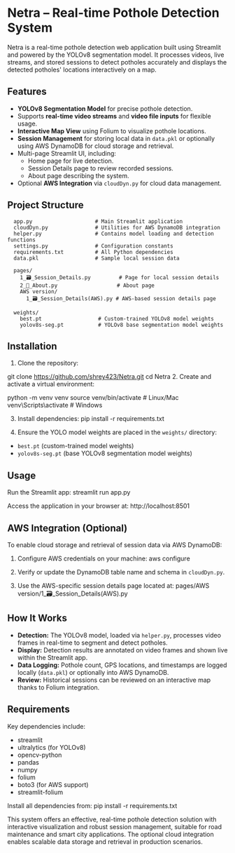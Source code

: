 # Netra – Real-time Pothole Detection System

Netra is a real-time pothole detection web application built using Streamlit and powered by the YOLOv8 segmentation model. It processes videos, live streams, and stored sessions to detect potholes accurately and displays the detected potholes' locations interactively on a map.

## Features
- **YOLOv8 Segmentation Model** for precise pothole detection.
- Supports **real-time video streams** and **video file inputs** for flexible usage.
- **Interactive Map View** using Folium to visualize pothole locations.
- **Session Management** for storing local data in `data.pkl` or optionally using AWS DynamoDB for cloud storage and retrieval.
- Multi-page Streamlit UI, including:
  - Home page for live detection.
  - Session Details page to review recorded sessions.
  - About page describing the system.
- Optional **AWS Integration** via `cloudDyn.py` for cloud data management.

## Project Structure
```Netra/
  app.py                    # Main Streamlit application
  cloudDyn.py               # Utilities for AWS DynamoDB integration
  helper.py                 # Contains model loading and detection functions
  settings.py               # Configuration constants
  requirements.txt          # All Python dependencies
  data.pkl                  # Sample local session data

  pages/
    1_🗃️_Session_Details.py         # Page for local session details
    2_🧛_About.py                   # About page
    AWS version/
      1_🗃️_Session_Details(AWS).py # AWS-based session details page

  weights/
    best.pt                  # Custom-trained YOLOv8 model weights
    yolov8s-seg.pt           # YOLOv8 base segmentation model weights
```

## Installation

1. Clone the repository:

git clone https://github.com/shrey423/Netra.git
cd Netra
2. Create and activate a virtual environment:

python -m venv venv
source venv/bin/activate # Linux/Mac
venv\Scripts\activate # Windows

3. Install dependencies:
pip install -r requirements.txt

4. Ensure the YOLO model weights are placed in the `weights/` directory:
- `best.pt` (custom-trained model weights)
- `yolov8s-seg.pt` (base YOLOv8 segmentation model weights)

## Usage

Run the Streamlit app:
streamlit run app.py

Access the application in your browser at:
http://localhost:8501

## AWS Integration (Optional)

To enable cloud storage and retrieval of session data via AWS DynamoDB:

1. Configure AWS credentials on your machine:
aws configure

2. Verify or update the DynamoDB table name and schema in `cloudDyn.py`.

3. Use the AWS-specific session details page located at:
pages/AWS version/1_🗃️_Session_Details(AWS).py

## How It Works

- **Detection:** The YOLOv8 model, loaded via `helper.py`, processes video frames in real-time to segment and detect potholes.
- **Display:** Detection results are annotated on video frames and shown live within the Streamlit app.
- **Data Logging:** Pothole count, GPS locations, and timestamps are logged locally (`data.pkl`) or optionally into AWS DynamoDB.
- **Review:** Historical sessions can be reviewed on an interactive map thanks to Folium integration.

## Requirements

Key dependencies include:
- streamlit
- ultralytics (for YOLOv8)
- opencv-python
- pandas
- numpy
- folium
- boto3 (for AWS support)
- streamlit-folium

Install all dependencies from:
pip install -r requirements.txt

This system offers an effective, real-time pothole detection solution with interactive visualization and robust session management, suitable for road maintenance and smart city applications. The optional cloud integration enables scalable data storage and retrieval in production scenarios.
